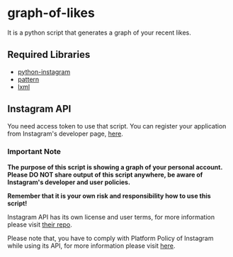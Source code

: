 # graph-of-likes

It is a python script that generates a graph of your recent likes.

## Required Libraries

* [python-instagram](https://github.com/Instagram/python-instagram)
* [pattern](https://github.com/clips/pattern)
* [lxml](https://github.com/lxml/lxml)

## Instagram API

You need access token to use that script. You can register your application from Instagram's developer page, [here](https://www.instagram.com/developer/).

### Important Note

**The purpose of this script is showing a graph of your personal account. Please DO NOT share output of this script anywhere, be aware of Instagram's developer and user policies.**

**Remember that it is your own risk and responsibility how to use this script!**

Instagram API has its own license and user terms, for more information please visit [their repo](https://github.com/Instagram/python-instagram).

Please note that, you have to comply with Platform Policy of Instagram while using its API, for more information please visit [here](https://www.instagram.com/about/legal/terms/api/).
